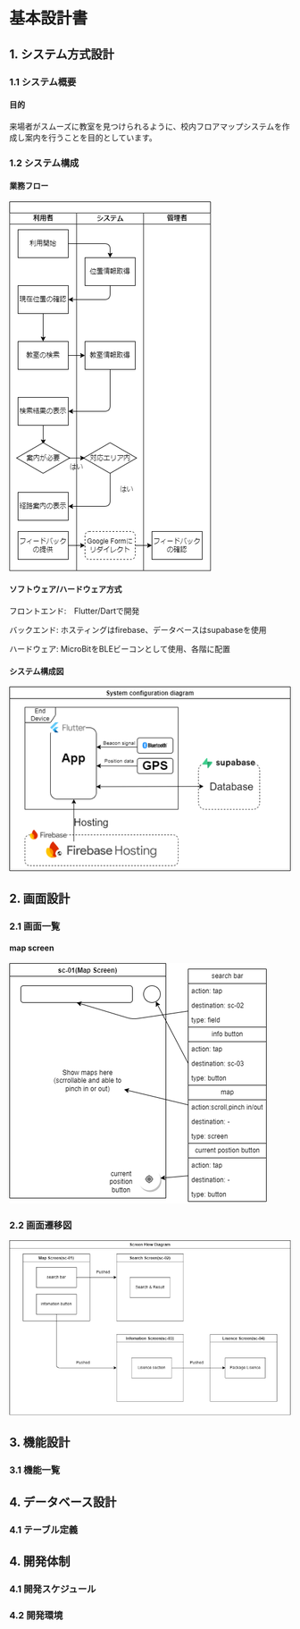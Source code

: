 # 基本設計書

## 1. システム方式設計
### 1.1 システム概要
#### 目的
来場者がスムーズに教室を見つけられるように、校内フロアマップシステムを作成し案内を行うことを目的としています。
### 1.2 システム構成
#### 業務フロー
![Business flow diagram](diagrams/業務フロー図.drawio.png)
#### ソフトウェア/ハードウェア方式
フロントエンド:　Flutter/Dartで開発

バックエンド: ホスティングはfirebase、データベースはsupabaseを使用

ハードウェア: MicroBitをBLEビーコンとして使用、各階に配置
#### システム構成図
![System configuration diagram](diagrams/システム構成図.drawio.png)
## 2. 画面設計
### 2.1 画面一覧
#### map screen
![sc-01](diagrams/screens/sc-01.drawio.png)
### 2.2 画面遷移図
![Screen transition diagram](diagrams/画面遷移図.drawio.png)
## 3. 機能設計
### 3.1 機能一覧
## 4. データベース設計
### 4.1 テーブル定義
## 4. 開発体制
### 4.1 開発スケジュール
### 4.2 開発環境